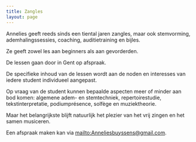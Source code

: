 ```yaml
---
title: Zangles
layout: page 
---
```


Annelies geeft reeds sinds een tiental jaren zangles, maar ook stemvorming, ademhalingssessies, coaching, auditietraining en bijles.

Ze geeft zowel les aan beginners als aan gevorderden.

De lessen gaan door in Gent op afspraak.

De specifieke inhoud van de lessen wordt aan de noden en interesses van iedere student individueel aangepast.

Op vraag van de student kunnen bepaalde aspecten meer of minder aan bod komen: algemene adem- en stemtechniek, repertoirestudie, tekstinterpretatie, podiumprésence, solfège en muziektheorie.

Maar het belangrijkste blijft natuurlijk het plezier van het vrij zingen en het samen musiceren.

Een afspraak maken kan via <mailto:Anneliesbuyssens@gmail.com>.


